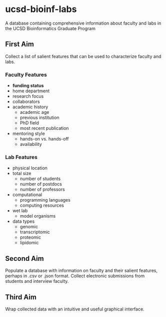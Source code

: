 # ucsd-bioinf-labs
A database containing comprehensive information about faculty and labs in the UCSD Bioinformatics Graduate Program

## First Aim
Collect a list of salient features that can be used to characterize faculty and labs.

### Faculty Features
- **funding status**
- home department
- research focus
- collaborators
- academic history
  - academic age
  - previous institution
  - PhD field
  - most recent publication
- mentoring style
  - hands-on vs. hands-off
  - availability

### Lab Features
- physical location
- total size
  - number of students
  - number of postdocs
  - number of professors
- computational
  - programming languages
  - computing resources
- wet lab
  - model organisms
- data types
  - genomic
  - transcriptomic
  - proteomic
  - lipidomic

## Second Aim
Populate a database with information on faculty and their salient features, perhaps in .csv or .json format. Collect electronic submissions from students and interview faculty.

## Third Aim
Wrap collected data with an intuitive and useful graphical interface.
